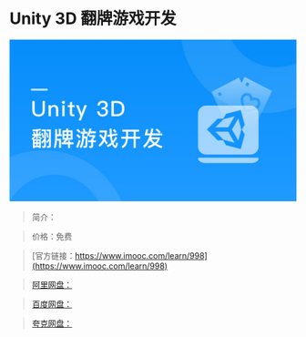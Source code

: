 # Unity 3D 翻牌游戏开发

![img](../../assets/5fe443040001ff5e05400304.jpg)

> 简介：

> 价格：免费

> [官方链接：https://www.imooc.com/learn/998](https://www.imooc.com/learn/998)

> [阿里网盘：]()

> [百度网盘：]()

> [夸克网盘：]()
